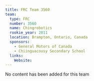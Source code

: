 ```yaml
---
title: FRC Team 3560
team:
  type: FRC
  number: 3560
  name: Chingrobotics
  rookie_year: 2011
  location: Brampton, Ontario, Canada
  sponsors:
    - General Motors of Canada
    - Chiinguacousy Secondary School
  links:
    Website: 
---
```

No content has been added for this team
